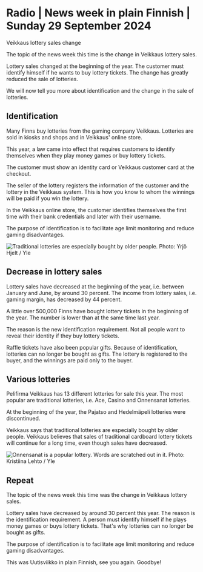 # Radio \| News week in plain Finnish \| Sunday 29 September 2024

Veikkaus lottery sales change

The topic of the news week this time is the change in Veikkaus lottery sales.

Lottery sales changed at the beginning of the year. The customer must identify himself if he wants to buy lottery tickets. The change has greatly reduced the sale of lotteries.

We will now tell you more about identification and the change in the sale of lotteries.

## Identification

Many Finns buy lotteries from the gaming company Veikkaus. Lotteries are sold in kiosks and shops and in Veikkaus' online store.

This year, a law came into effect that requires customers to identify themselves when they play money games or buy lottery tickets.

The customer must show an identity card or Veikkaus customer card at the checkout.

The seller of the lottery registers the information of the customer and the lottery in the Veikkaus system. This is how you know to whom the winnings will be paid if you win the lottery.

In the Veikkaus online store, the customer identifies themselves the first time with their bank credentials and later with their username.

The purpose of identification is to facilitate age limit monitoring and reduce gaming disadvantages.

![Traditional lotteries are especially bought by older people. Photo: Yrjö Hjelt / Yle](https://images.cdn.yle.fi/image/upload/c_crop,h_3510,w_6240,x_0,y_442/ar_1.7777777777777777,c_fill,g_faces,h_431,w_767/dpr_1.0/q_auto:eco/f_auto/fl_lossy/v1702647259/39-1216468657c54b5b8333)

## Decrease in lottery sales

Lottery sales have decreased at the beginning of the year, i.e. between January and June, by around 30 percent. The income from lottery sales, i.e. gaming margin, has decreased by 44 percent.

A little over 500,000 Finns have bought lottery tickets in the beginning of the year. The number is lower than at the same time last year.

The reason is the new identification requirement. Not all people want to reveal their identity if they buy lottery tickets.

Raffle tickets have also been popular gifts. Because of identification, lotteries can no longer be bought as gifts. The lottery is registered to the buyer, and the winnings are paid only to the buyer.

## Various lotteries

Pelifirma Veikkaus has 13 different lotteries for sale this year. The most popular are traditional lotteries, i.e. Ace, Casino and Onnensanat lotteries.

At the beginning of the year, the Pajatso and Hedelmäpeli lotteries were discontinued.

Veikkaus says that traditional lotteries are especially bought by older people. Veikkaus believes that sales of traditional cardboard lottery tickets will continue for a long time, even though sales have decreased.

![Onnensanat is a popular lottery. Words are scratched out in it. Photo: Kristiina Lehto / Yle](https://images.cdn.yle.fi/image/upload/c_crop,h_2268,w_4031,x_0,y_0/ar_1.7777777777777777,c_fill,g_faces,h_431,w_767/dpr_1.0/q_auto:eco/f_auto/fl_lossy/v1726580956/39-134985066e986812b68f)

## Repeat

The topic of the news week this time was the change in Veikkaus lottery sales.

Lottery sales have decreased by around 30 percent this year. The reason is the identification requirement. A person must identify himself if he plays money games or buys lottery tickets. That's why lotteries can no longer be bought as gifts.

The purpose of identification is to facilitate age limit monitoring and reduce gaming disadvantages.

This was Uutisviikko in plain Finnish, see you again. Goodbye!
